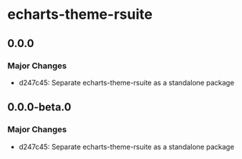# echarts-theme-rsuite

## 0.0.0

### Major Changes

- d247c45: Separate echarts-theme-rsuite as a standalone package

## 0.0.0-beta.0

### Major Changes

- d247c45: Separate echarts-theme-rsuite as a standalone package
